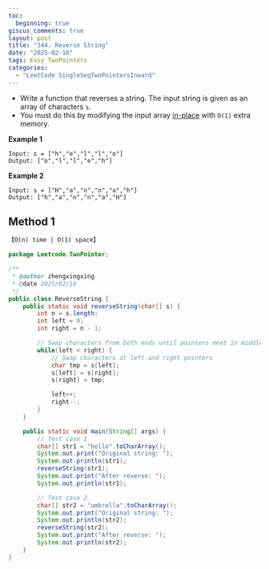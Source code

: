 ```yaml
---
toc:
  beginning: true
giscus_comments: true
layout: post
title: "344. Reverse String"
date: "2025-02-18"
tags: Easy TwoPointers
categories:
  - "LeetCode SingleSeqTwoPointersInward"
---
```


- Write a function that reverses a string. The input string is given as an array of characters `s`.
- You must do this by modifying the input array [in-place](https://en.wikipedia.org/wiki/In-place_algorithm) with `O(1)` extra memory.

**Example 1**

```
Input: s = ["h","e","l","l","o"]
Output: ["o","l","l","e","h"]
```

**Example 2**

```
Input: s = ["H","a","n","n","a","h"]
Output: ["h","a","n","n","a","H"]
```

## Method 1

```tex
【O(n) time | O(1) space】
```

```java
package Leetcode.TwoPointer;

/**
 * @author zhengxingxing
 * @date 2025/02/18
 */
public class ReverseString {
    public static void reverseString(char[] s) {
        int n = s.length;
        int left = 0;
        int right = n - 1;

        // Swap characters from both ends until pointers meet in middle <sup data-citation="3" className="inline select-none [&>a]:rounded-2xl [&>a]:border [&>a]:px-1.5 [&>a]:py-0.5 [&>a]:transition-colors shadow [&>a]:bg-ds-bg-subtle [&>a]:text-xs [&>svg]:w-4 [&>svg]:h-4 relative -top-[2px] citation-shimmer"><a href="https://codegym.cc/groups/posts/1015-different-ways-to-reverse-a-string-in-java">3</a></sup>
        while(left < right) {
            // Swap characters at left and right pointers
            char tmp = s[left];
            s[left] = s[right];
            s[right] = tmp;

            left++;
            right--;
        }
    }

    public static void main(String[] args) {
        // Test case 1
        char[] str1 = "hello".toCharArray();
        System.out.print("Original string: ");
        System.out.println(str1);
        reverseString(str1);
        System.out.print("After reverse: ");
        System.out.println(str1);

        // Test case 2
        char[] str2 = "umbrella".toCharArray();
        System.out.print("Original string: ");
        System.out.println(str2);
        reverseString(str2);
        System.out.print("After reverse: ");
        System.out.println(str2);
    }
}

```





